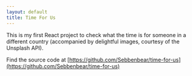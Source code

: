 ```yaml
---
layout: default
title: Time For Us
---
```


This is my first React project to check what the time is for someone in a different country (accompanied by delightful images, courtesy of the Unsplash API).

Find the source code at [https://github.com/Sebbenbear/time-for-us](https://github.com/Sebbenbear/time-for-us)
